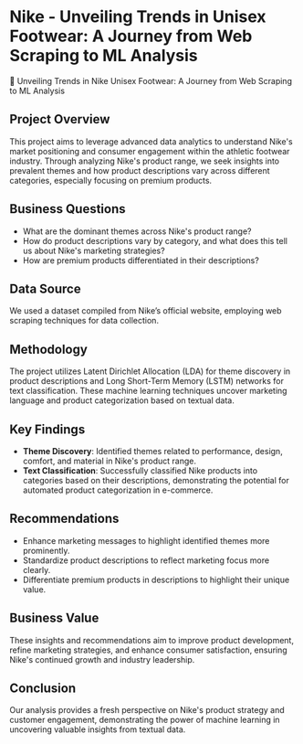 # Nike - Unveiling Trends in Unisex Footwear: A Journey from Web Scraping to ML Analysis

 👟 Unveiling Trends in Nike Unisex Footwear: A Journey from Web Scraping to ML Analysis

## Project Overview
This project aims to leverage advanced data analytics to understand Nike's market positioning and consumer engagement within the athletic footwear industry. Through analyzing Nike's product range, we seek insights into prevalent themes and how product descriptions vary across different categories, especially focusing on premium products.


## Business Questions
- What are the dominant themes across Nike's product range?
- How do product descriptions vary by category, and what does this tell us about Nike's marketing strategies?
- How are premium products differentiated in their descriptions?

## Data Source
We used a dataset compiled from Nike’s official website, employing web scraping techniques for data collection.

## Methodology
The project utilizes Latent Dirichlet Allocation (LDA) for theme discovery in product descriptions and Long Short-Term Memory (LSTM) networks for text classification. These machine learning techniques uncover marketing language and product categorization based on textual data.

## Key Findings
- **Theme Discovery**: Identified themes related to performance, design, comfort, and material in Nike's product range.
- **Text Classification**: Successfully classified Nike products into categories based on their descriptions, demonstrating the potential for automated product categorization in e-commerce.

## Recommendations
- Enhance marketing messages to highlight identified themes more prominently.
- Standardize product descriptions to reflect marketing focus more clearly.
- Differentiate premium products in descriptions to highlight their unique value.

## Business Value
These insights and recommendations aim to improve product development, refine marketing strategies, and enhance consumer satisfaction, ensuring Nike's continued growth and industry leadership.

## Conclusion
Our analysis provides a fresh perspective on Nike's product strategy and customer engagement, demonstrating the power of machine learning in uncovering valuable insights from textual data.

